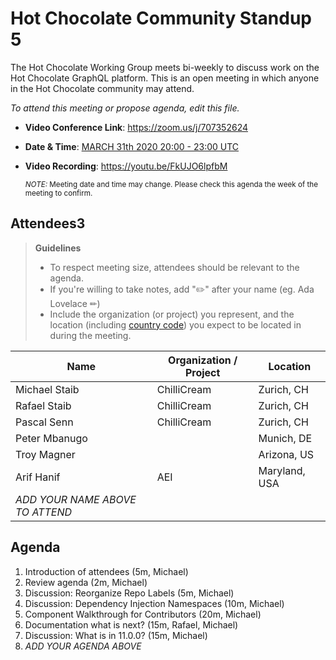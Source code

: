 # Hot Chocolate Community Standup 5

The Hot Chocolate Working Group meets bi-weekly to discuss work on the Hot Chocolate GraphQL platform. This is an open meeting in which anyone in the Hot Chocolate community may attend.

*To attend this meeting or propose agenda, edit this file.*

- **Video Conference Link**: https://zoom.us/j/707352624
- **Date & Time**: [MARCH 31th 2020 20:00 - 23:00 UTC](https://www.timeanddate.com/worldclock/meetingdetails.html?year=2020&month=3&day=31&hour=20&min=0&sec=0&p1=268&p2=22&p3=224)
- **Video Recording**: https://youtu.be/FkUJO6lpfbM

  <small>*NOTE:* Meeting date and time may change. Please check this agenda the week of the meeting to confirm.</small>

## Attendees3

> **Guidelines**
> - To respect meeting size, attendees should be relevant to the agenda.
> - If you're willing to take notes, add "✏️" after your name (eg. Ada Lovelace ✏)
> - Include the organization (or project) you represent, and the location (including [country code](https://en.wikipedia.org/wiki/List_of_ISO_3166_country_codes#Current_ISO_3166_country_codes)) you expect to be located in during the meeting.

| Name                     | Organization / Project     | Location
| ------------------------ | -------------------------- | ------------------------
| Michael Staib            | ChilliCream                | Zurich, CH
| Rafael Staib             | ChilliCream                | Zurich, CH
| Pascal Senn              | ChilliCream                | Zurich, CH
| Peter Mbanugo            |                            | Munich, DE
| Troy Magner              |                            | Arizona, US
| Arif Hanif               | AEI                        | Maryland, USA
| *ADD YOUR NAME ABOVE TO ATTEND*

## Agenda

1. Introduction of attendees (5m, Michael)
1. Review agenda (2m, Michael)
1. Discussion: Reorganize Repo Labels (5m, Michael)
1. Discussion: Dependency Injection Namespaces (10m, Michael)
1. Component Walkthrough for Contributors (20m, Michael)
1. Documentation what is next? (15m, Rafael, Michael)
1. Discussion: What is in 11.0.0? (15m, Michael)
1. *ADD YOUR AGENDA ABOVE*
